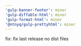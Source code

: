 ```yaml
---
'gulp-banner-footer': minor
'gulp-diffable-html': minor
'gulp-format-html': minor
'@ntnyq/gulp-prettyhtml': minor
---
```


fix: fix last release no dist files
